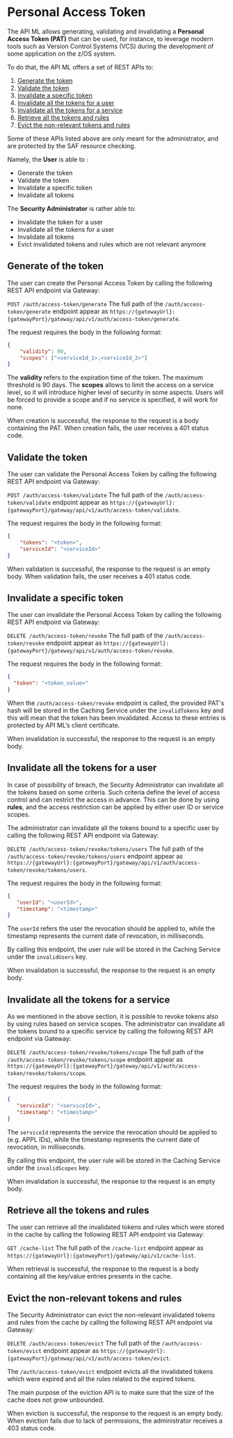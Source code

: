 # Personal Access Token

The API ML allows generating, validating and invalidating a **Personal Access Token (PAT)** that can be used, for instance, to leverage modern tools such as Version Control Systems (VCS) during
the development of some application on the z/OS system.

To do that, the API ML offers a set of REST APIs to:

1. [Generate the token](#generate-of-the-token)
2. [Validate the token](#validate-the-token)
3. [Invalidate a specific token](#invalidate-a-specific-token)
4. [Invalidate all the tokens for a user](#invalidate-all-the-tokens-for-a-user)
5. [Invalidate all the tokens for a service](#invalidate-all-the-tokens-for-a-service)
6. [Retrieve all the tokens and rules](#retrieve-all-the-tokens-and-rules)
7. [Evict the non-relevant tokens and rules](#evict-the-non-relevant-tokens-and-rules)

Some of these APIs listed above are only meant for the administrator, and are protected by the SAF resource checking.

Namely, the **User** is able to :
* Generate the token
* Validate the token
* Invalidate a specific token
* Invalidate all tokens

The **Security Administrator** is rather able to:
* Invalidate the token for a user
* Invalidate all the tokens for a user
* Invalidate all tokens
* Evict invalidated tokens and rules which are not relevant anymore

## Generate of the token

The user can create the Personal Access Token by calling the following REST API endpoint via Gateway:

`POST /auth/access-token/generate`
The full path of the `/auth/access-token/generate` endpoint appear as `https://{gatewayUrl}:{gatewayPort}/gateway/api/v1/auth/access-token/generate`.

The request requires the body in the following format:

```json
{
    "validity": 90,
    "scopes": ["<serviceId_1>,<serviceId_2>"]
}
```

The **validity** refers to the expiration time of the token. The maximum threshold is 90 days.
The **scopes** allows to limit the access on a service level, so it will introduce higher level of security in some aspects. Users will be forced to provide a scope and if no service is specified, it will work for none.

When creation is successful, the response to the request is a body containing the PAT. When creation fails, the user receives a 401 status code.

## Validate the token

The user can validate the Personal Access Token by calling the following REST API endpoint via Gateway:

`POST /auth/access-token/validate`
The full path of the `/auth/access-token/validate` endpoint appear as `https://{gatewayUrl}:{gatewayPort}/gateway/api/v1/auth/access-token/validate`.

The request requires the body in the following format:

```json
{
    "tokens": "<token>",
    "serviceId": "<serviceId>"
}
```

When validation is successful, the response to the request is an empty body. When validation fails, the user receives a 401 status code.

## Invalidate a specific token

The user can invalidate the Personal Access Token by calling the following REST API endpoint via Gateway:

`DELETE /auth/access-token/revoke`
The full path of the `/auth/access-token/revoke` endpoint appear as `https://{gatewayUrl}:{gatewayPort}/gateway/api/v1/auth/access-token/revoke`.

The request requires the body in the following format:

```json
{
  "token": "<token_value>"
}
```

When the `/auth/access-token/revoke` endpoint is called, the provided PAT's hash will be stored in the Caching Service under the `invalidTokens` key and this will mean that the token has been invalidated.
Access to these entries is protected by API ML’s client certificate.

When invalidation is successful, the response to the request is an empty body.

## Invalidate all the tokens for a user

In case of possibility of breach, the Security Administrator can invalidate all the tokens based on some criteria.
Such criteria define the level of access control and can restrict the access in advance. This can be done by using
**rules**, and the access restriction can be applied by either user ID or service scopes.

The administrator can invalidate all the tokens bound to a specific user by calling the following REST API endpoint via Gateway:

`DELETE /auth/access-token/revoke/tokens/users`
The full path of the `/auth/access-token/revoke/tokens/users` endpoint appear as `https://{gatewayUrl}:{gatewayPort}/gateway/api/v1/auth/access-token/revoke/tokens/users`.

The request requires the body in the following format:

```json
{
   "userId": "<userId>",
   "timestamp": "<timestamp>"
}
```

The `userId` refers the user the revocation should be applied to, while the timestamp represents the current date of revocation, in milliseconds. 

By calling this endpoint, the user rule will be stored in the Caching Service under the `invalidUsers` key.

When invalidation is successful, the response to the request is an empty body.

## Invalidate all the tokens for a service

As we mentioned in the above section, it is possible to revoke tokens also by using rules based on service scopes.
The administrator can invalidate all the tokens bound to a specific service by calling the following REST API endpoint via Gateway:

`DELETE /auth/access-token/revoke/tokens/scope`
The full path of the `/auth/access-token/revoke/tokens/scope` endpoint appear as `https://{gatewayUrl}:{gatewayPort}/gateway/api/v1/auth/access-token/revoke/tokens/scope`.

The request requires the body in the following format:

```json
{
   "serviceId": "<serviceId>",
   "timestamp": "<timestamp>"
}
```

The `serviceId` represents the service the revocation should be applied to (e.g. APPL IDs), while the timestamp represents the current date of revocation, in milliseconds.

By calling this endpoint, the user rule will be stored in the Caching Service under the `invalidScopes` key.

When invalidation is successful, the response to the request is an empty body.

## Retrieve all the tokens and rules

The user can retrieve all the invalidated tokens and rules which were stored in the cache by calling the following REST API endpoint via Gateway:

`GET /cache-list`
The full path of the `/cache-list` endpoint appear as `https://{gatewayUrl}:{gatewayPort}/gateway/api/v1/cache-list`.

When retrieval is successful, the response to the request is a body containing all the key/value entries presents in the cache.

## Evict the non-relevant tokens and rules

The Security Administrator can evict the non-relevant invalidated tokens and rules from the cache by calling the following REST API endpoint via Gateway:

`DELETE /auth/access-token/evict`
The full path of the `/auth/access-token/evict` endpoint appear as `https://{gatewayUrl}:{gatewayPort}/gateway/api/v1/auth/access-token/evict`.

The `/auth/access-token/evict` endpoint evicts all the invalidated tokens which were expired and all the rules related to the expired tokens.

The main purpose of the eviction API is to make sure that the size of the cache does not grow unbounded.

When eviction is successful, the response to the request is an empty body. When eviction fails due to lack of permissions, the administrator receives a 403 status code.
